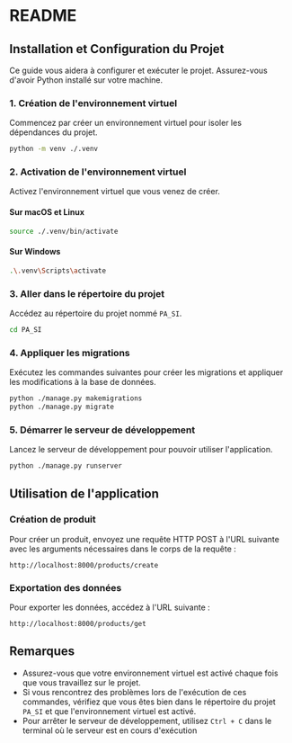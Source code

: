 # README

## Installation et Configuration du Projet

Ce guide vous aidera à configurer et exécuter le projet. Assurez-vous d'avoir Python installé sur votre machine.

### 1. Création de l'environnement virtuel

Commencez par créer un environnement virtuel pour isoler les dépendances du projet.

```bash
python -m venv ./.venv
```

### 2. Activation de l'environnement virtuel

Activez l'environnement virtuel que vous venez de créer.

#### Sur macOS et Linux
```bash
source ./.venv/bin/activate
```

#### Sur Windows
```bash
.\.venv\Scripts\activate
```

### 3. Aller dans le répertoire du projet

Accédez au répertoire du projet nommé `PA_SI`.

```bash
cd PA_SI
```

### 4. Appliquer les migrations

Exécutez les commandes suivantes pour créer les migrations et appliquer les modifications à la base de données.

```bash
python ./manage.py makemigrations
python ./manage.py migrate
```

### 5. Démarrer le serveur de développement

Lancez le serveur de développement pour pouvoir utiliser l'application.

```bash
python ./manage.py runserver
```

## Utilisation de l'application

### Création de produit

Pour créer un produit, envoyez une requête HTTP POST à l'URL suivante avec les arguments nécessaires dans le corps de la requête :

```
http://localhost:8000/products/create
```

### Exportation des données

Pour exporter les données, accédez à l'URL suivante :

```
http://localhost:8000/products/get
```

## Remarques

- Assurez-vous que votre environnement virtuel est activé chaque fois que vous travaillez sur le projet.
- Si vous rencontrez des problèmes lors de l'exécution de ces commandes, vérifiez que vous êtes bien dans le répertoire du projet `PA_SI` et que l'environnement virtuel est activé.
- Pour arrêter le serveur de développement, utilisez `Ctrl + C` dans le terminal où le serveur est en cours d'exécution
